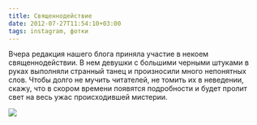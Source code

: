 ```yaml
---
title: Священнодействие
date: 2012-07-27T11:54:10+03:00
tags: instagram, фотки
---
```


Вчера редакция нашего блога приняла участие в некоем священнодействии. В нем девушки с большими черными штуками в руках выполняли странный танец и произносили много непонятных слов. Чтобы долго не мучить читателей, не томить их в неведении, скажу, что в скором времени появятся подробности и будет пролит свет на весь ужас происходившей мистерии.

![](http://c358655.r55.cf1.rackcdn.com/instagram_photosession.jpg)